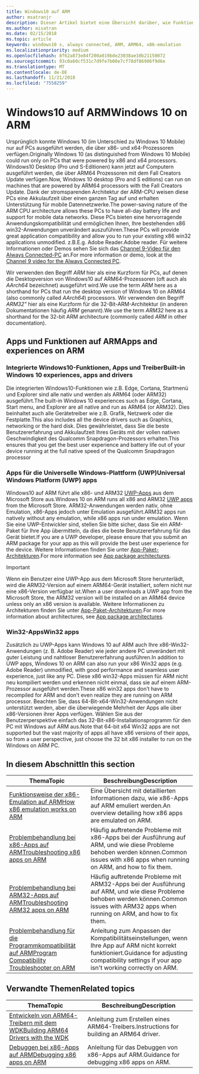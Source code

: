 ```yaml
---
title: Windows10 auf ARM
author: msatranjr
description: Dieser Artikel bietet eine Übersicht darüber, wie Funktionen und Apps auf ARM ausgeführt werden, welche Einschränkungen bestehen und wo Sie weitere Informationen erhalten können.
ms.author: misatran
ms.date: 02/15/2018
ms.topic: article
keywords: windows10 s, always connected, ARM, ARM64, x86-emulation
ms.localizationpriority: medium
ms.openlocfilehash: 8f62a873e84f200a019bde23038ae10b21150072
ms.sourcegitcommit: 93c0a60cf531c7d9fe7b00e7cf78df86906f9d6e
ms.translationtype: MT
ms.contentlocale: de-DE
ms.lasthandoff: 11/21/2018
ms.locfileid: "7558259"
---
```

# <a name="windows-10-on-arm"></a><span data-ttu-id="b1efb-104">Windows10 auf ARM</span><span class="sxs-lookup"><span data-stu-id="b1efb-104">Windows 10 on ARM</span></span>
<span data-ttu-id="b1efb-105">Ursprünglich konnte Windows 10 (im Unterschied zu Windows 10 Mobile) nur auf PCs ausgeführt werden, die über x86- und x64-Prozessoren verfügen.</span><span class="sxs-lookup"><span data-stu-id="b1efb-105">Originally Windows 10 (as distinguished from Windows 10 Mobile) could run only on PCs that were powered by x86 and x64 processors.</span></span> <span data-ttu-id="b1efb-106">Windows10 Desktop (Pro und S-Editionen) kann jetzt auf Computern ausgeführt werden, die über ARM64 Prozessoren mit dem Fall Creators Update verfügen.</span><span class="sxs-lookup"><span data-stu-id="b1efb-106">Now, Windows 10 desktop (Pro and S editions) can run on machines that are powered by ARM64 processors with the Fall Creators Update.</span></span> <span data-ttu-id="b1efb-107">Dank der stromsparenden Architektur der ARM-CPU weisen diese PCs eine Akkulaufzeit über einen ganzen Tag auf und erhalten Unterstützung für mobile Datennetzwerke.</span><span class="sxs-lookup"><span data-stu-id="b1efb-107">The power-saving nature of the ARM CPU architecture allows these PCs to have all-day battery life and support for mobile data networks.</span></span> <span data-ttu-id="b1efb-108">Diese PCs bieten eine hervorragende Anwendungskompatibilität und ermöglichen Ihnen, Ihre bestehenden x86 win32-Anwendungen unverändert auszuführen.</span><span class="sxs-lookup"><span data-stu-id="b1efb-108">These PCs will provide great application compatibility and allow you to run your existing x86 win32 applications unmodified.</span></span> <span data-ttu-id="b1efb-109">z.B.</span><span class="sxs-lookup"><span data-stu-id="b1efb-109">E.g.</span></span> <span data-ttu-id="b1efb-110">Adobe Reader.</span><span class="sxs-lookup"><span data-stu-id="b1efb-110">Adobe reader.</span></span> <span data-ttu-id="b1efb-111">Für weitere Informationen oder Demos sehen Sie sich das [Channel 9-Video für den Always Connected-PC](https://channel9.msdn.com/Events/Build/2017/P4171) an.</span><span class="sxs-lookup"><span data-stu-id="b1efb-111">For more information or demo, look at the [Channel 9 video for the Always Connected PC](https://channel9.msdn.com/Events/Build/2017/P4171).</span></span> 

<span data-ttu-id="b1efb-112">Wir verwenden den Begriff *ARM* hier als eine Kurzform für PCs, auf denen die Desktopversion von Windows10 auf ARM64-Prozessoren (oft auch als *AArch64* bezeichnet) ausgeführt wird.</span><span class="sxs-lookup"><span data-stu-id="b1efb-112">We use the term *ARM* here as a shorthand for PCs that run the desktop version of Windows 10 on ARM64 (also commonly called *AArch64*) processors.</span></span>  <span data-ttu-id="b1efb-113">Wir verwenden den Begriff *ARM32"* hier als eine Kurzform für die 32-Bit-ARM-Architektur (in anderen Dokumentationen häufig *ARM* genannt).</span><span class="sxs-lookup"><span data-stu-id="b1efb-113">We use the term *ARM32* here as a shorthand for the 32-bit ARM architecture (commonly called *ARM* in other documentation).</span></span>

## <a name="apps-and-experiences-on-arm"></a><span data-ttu-id="b1efb-114">Apps und Funktionen auf ARM</span><span class="sxs-lookup"><span data-stu-id="b1efb-114">Apps and experiences on ARM</span></span>

### <a name="built-in-windows-10-experiences-apps-and-drivers"></a><span data-ttu-id="b1efb-115">Integrierte Windows10-Funktionen, Apps und Treiber</span><span class="sxs-lookup"><span data-stu-id="b1efb-115">Built-in Windows 10 experiences, apps and drivers</span></span>
<span data-ttu-id="b1efb-116">Die integrierten Windows10-Funktionen wie z.B. Edge, Cortana, Startmenü und Explorer sind alle nativ und werden als ARM64 (oder ARM32) ausgeführt.</span><span class="sxs-lookup"><span data-stu-id="b1efb-116">The built-in Windows 10 experiences such as Edge, Cortana, Start menu, and Explorer are all native and run as ARM64 (or ARM32).</span></span> <span data-ttu-id="b1efb-117">Dies beinhaltet auch alle Gerätetreiber wie z.B. Grafik, Netzwerk oder die Festplatte.</span><span class="sxs-lookup"><span data-stu-id="b1efb-117">This also includes all the device drivers such as Graphics, networking or the hard disk.</span></span> <span data-ttu-id="b1efb-118">Dies gewährleistet, dass Sie die beste Benutzererfahrung und Akkulaufzeit Ihres Geräts mit der vollen nativen Geschwindigkeit des Qualcomm Snapdragon-Prozessors erhalten.</span><span class="sxs-lookup"><span data-stu-id="b1efb-118">This ensures that you get the best user experience and battery life out of your device running at the full native speed of the Qualcomm Snapdragon processor</span></span>

### <a name="universal-windows-platform-uwp-apps"></a><span data-ttu-id="b1efb-119">Apps für die Universelle Windows-Plattform (UWP)</span><span class="sxs-lookup"><span data-stu-id="b1efb-119">Universal Windows Platform (UWP) apps</span></span>
<span data-ttu-id="b1efb-120">Windows10 auf ARM führt alle x86- und ARM32 [UWP-Apps](../get-started/universal-application-platform-guide.md) aus dem Microsoft Store aus.</span><span class="sxs-lookup"><span data-stu-id="b1efb-120">Windows 10 on ARM runs all x86 and ARM32 [UWP apps](../get-started/universal-application-platform-guide.md) from the Microsoft Store.</span></span> <span data-ttu-id="b1efb-121">ARM32-Anwendungen werden nativ, ohne Emulation, x86-Apps jedoch unter Emulation ausgeführt.</span><span class="sxs-lookup"><span data-stu-id="b1efb-121">ARM32 apps run natively without any emulation, while x86 apps run under emulation.</span></span> <span data-ttu-id="b1efb-122">Wenn Sie eine UWP-Entwickler sind, stellen Sie bitte sicher, dass Sie ein ARM-Paket für Ihre App übermitteln, da dies die beste Benutzererfahrung für das Gerät bietet.</span><span class="sxs-lookup"><span data-stu-id="b1efb-122">If you are a UWP developer, please ensure that you submit an ARM package for your app as this will provide the best user experience for the device.</span></span> <span data-ttu-id="b1efb-123">Weitere Informationen finden Sie unter [App-Paket-Architekturen](../packaging/device-architecture.md).</span><span class="sxs-lookup"><span data-stu-id="b1efb-123">For more information see [App package architectures](../packaging/device-architecture.md).</span></span>

>[!IMPORTANT] 
> <span data-ttu-id="b1efb-124">Wenn ein Benutzer eine UWP-App aus dem Microsoft Store herunterlädt, wird die ARM32-Version auf einem ARM64-Gerät installiert, sofern nicht nur eine x86-Version verfügbar ist.</span><span class="sxs-lookup"><span data-stu-id="b1efb-124">When a user downloads a UWP app from the Microsoft Store, the ARM32 version will be installed on an ARM64 device unless only an x86 version is available.</span></span> <span data-ttu-id="b1efb-125">Weitere Informationen zu Architekturen finden Sie unter [App-Paket-Architekturen](../packaging/device-architecture.md).</span><span class="sxs-lookup"><span data-stu-id="b1efb-125">For more information about architectures, see [App package architectures](../packaging/device-architecture.md).</span></span>

### <a name="win32-apps"></a><span data-ttu-id="b1efb-126">Win32-Apps</span><span class="sxs-lookup"><span data-stu-id="b1efb-126">Win32 apps</span></span>
<span data-ttu-id="b1efb-127">Zusätzlich zu UWP-Apps kann Windows 10 auf ARM auch Ihre x86-Win32-Anwendungen (z. B. Adobe Reader) wie jeder andere PC unverändert mit guter Leistung und nahtloser Benutzererfahrung ausführen.</span><span class="sxs-lookup"><span data-stu-id="b1efb-127">In addition to UWP apps, Windows 10 on ARM can also run your x86 Win32 apps (e.g. Adobe Reader) unmodified, with good performance and seamless user experience, just like any PC.</span></span> <span data-ttu-id="b1efb-128">Diese x86 win32-Apps müssen für ARM nicht neu kompiliert werden und erkennen nicht einmal, dass sie auf einem ARM-Prozessor ausgeführt werden.</span><span class="sxs-lookup"><span data-stu-id="b1efb-128">These x86 win32 apps don’t have to recompiled for ARM and don’t even realize they are running on ARM processor.</span></span> <span data-ttu-id="b1efb-129">Beachten Sie, dass 64-Bit-x64-Win32-Anwendungen nicht unterstützt werden, aber die überwiegende Mehrheit der Apps alle über x86-Versionen ihrer Apps verfügen. Wählen Sie aus der Benutzerperspektive einfach das 32-Bit-x86-Installationsprogramm für den PC mit Windows auf ARM aus.</span><span class="sxs-lookup"><span data-stu-id="b1efb-129">Note that 64-bit x64 Win32 apps are not supported but the vast majority of apps all have x86 versions of their apps, so from a user perspective, just choose the 32 bit x86 installer to run on the Windows on ARM PC.</span></span>

## <a name="in-this-section"></a><span data-ttu-id="b1efb-130">In diesem Abschnitt</span><span class="sxs-lookup"><span data-stu-id="b1efb-130">In this section</span></span>
|<span data-ttu-id="b1efb-131">Thema</span><span class="sxs-lookup"><span data-stu-id="b1efb-131">Topic</span></span> | <span data-ttu-id="b1efb-132">Beschreibung</span><span class="sxs-lookup"><span data-stu-id="b1efb-132">Description</span></span> |
|-----|-----|
|[<span data-ttu-id="b1efb-133">Funktionsweise der x86-Emulation auf ARM</span><span class="sxs-lookup"><span data-stu-id="b1efb-133">How x86 emulation works on ARM</span></span>](apps-on-arm-x86-emulation.md)|<span data-ttu-id="b1efb-134">Eine Übersicht mit detaillierten Informationen dazu, wie x86-Apps auf ARM emuliert werden.</span><span class="sxs-lookup"><span data-stu-id="b1efb-134">An overview detailing how x86 apps are emulated on ARM.</span></span>|
|[<span data-ttu-id="b1efb-135">Problembehandlung bei x86-Apps auf ARM</span><span class="sxs-lookup"><span data-stu-id="b1efb-135">Troubleshooting x86 apps on ARM</span></span>](apps-on-arm-troubleshooting-x86.md)|<span data-ttu-id="b1efb-136">Häufig auftretende Probleme mit x86-Apps bei der Ausführung auf ARM, und wie diese Probleme behoben werden können.</span><span class="sxs-lookup"><span data-stu-id="b1efb-136">Common issues with x86 apps when running on ARM, and how to fix them.</span></span> |
|[<span data-ttu-id="b1efb-137">Problembehandlung bei ARM32-Apps auf ARM</span><span class="sxs-lookup"><span data-stu-id="b1efb-137">Troubleshooting ARM32 apps on ARM</span></span>](apps-on-arm-troubleshooting-arm32.md)|<span data-ttu-id="b1efb-138">Häufig auftretende Probleme mit ARM32-Apps bei der Ausführung auf ARM, und wie diese Probleme behoben werden können.</span><span class="sxs-lookup"><span data-stu-id="b1efb-138">Common issues with ARM32 apps when running on ARM, and how to fix them.</span></span> |
|[<span data-ttu-id="b1efb-139">Problembehandlung für die Programmkompatibilität auf ARM</span><span class="sxs-lookup"><span data-stu-id="b1efb-139">Program Compatibility Troubleshooter on ARM</span></span>](apps-on-arm-program-compat-troubleshooter.md)|<span data-ttu-id="b1efb-140">Anleitung zum Anpassen der Kompatibilitätseinstellungen, wenn Ihre App auf ARM nicht korrekt funktioniert.</span><span class="sxs-lookup"><span data-stu-id="b1efb-140">Guidance for adjusting compatibility settings if your app isn't working correctly on ARM.</span></span> |

## <a name="related-topics"></a><span data-ttu-id="b1efb-141">Verwandte Themen</span><span class="sxs-lookup"><span data-stu-id="b1efb-141">Related topics</span></span>
|<span data-ttu-id="b1efb-142">Thema</span><span class="sxs-lookup"><span data-stu-id="b1efb-142">Topic</span></span> | <span data-ttu-id="b1efb-143">Beschreibung</span><span class="sxs-lookup"><span data-stu-id="b1efb-143">Description</span></span> |
|-----|-----|
|[<span data-ttu-id="b1efb-144">Entwickeln von ARM64-Treibern mit dem WDK</span><span class="sxs-lookup"><span data-stu-id="b1efb-144">Building ARM64 Drivers with the WDK</span></span>](https://docs.microsoft.com/en-us/windows-hardware/drivers/develop/building-arm64-drivers)|<span data-ttu-id="b1efb-145">Anleitung zum Erstellen eines ARM64-Treibers.</span><span class="sxs-lookup"><span data-stu-id="b1efb-145">Instructions for building an ARM64 driver.</span></span> |
| [<span data-ttu-id="b1efb-146">Debuggen bei x86-Apps auf ARM</span><span class="sxs-lookup"><span data-stu-id="b1efb-146">Debugging x86 apps on ARM</span></span>](https://docs.microsoft.com/en-us/windows-hardware/drivers/debugger/debugging-arm64) | <span data-ttu-id="b1efb-147">Anleitung für das Debuggen von x86-Apps auf ARM.</span><span class="sxs-lookup"><span data-stu-id="b1efb-147">Guidance for debugging x86 apps on ARM.</span></span> |
